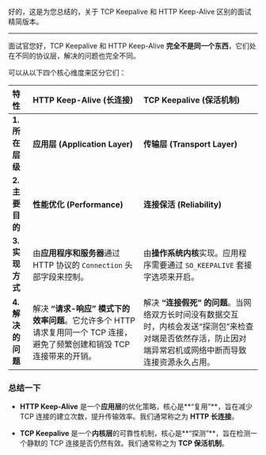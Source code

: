 好的，这是为您总结的，关于 TCP Keepalive 和 HTTP Keep-Alive 区别的面试精简版本。

---

面试官您好，TCP Keepalive 和 HTTP Keep-Alive **完全不是同一个东西**，它们处在不同的协议层，解决的问题也完全不同。

可以从以下四个核心维度来区分它们：

| 特性           | **HTTP Keep-Alive (长连接)**                                                 | **TCP Keepalive (保活机制)**                                                           |
| :----------- | :------------------------------------------------------------------------ | :--------------------------------------------------------------------------------- |
| **1. 所在层级**  | **应用层 (Application Layer)**                                               | **传输层 (Transport Layer)**                                                          |
| **2. 主要目的**  | **性能优化 (Performance)**                                                    | **连接保活 (Reliability)**                                                             |
| **3. 实现方式**  | 由**应用程序和服务器**通过 HTTP 协议的 `Connection` 头部字段来控制。                            | 由**操作系统内核**实现。应用程序需要通过 `SO_KEEPALIVE` 套接字选项来开启。                                    |
| **4. 解决的问题** | 解决 **“请求-响应” 模式下的效率问题**。它允许多个 HTTP 请求复用同一个 TCP 连接，避免了频繁创建和销毁 TCP 连接带来的开销。 | 解决 **“连接假死” 的问题**。当网络双方长时间没有数据交互时，内核会发送“探测包”来检查对端是否依然存活，防止因对端异常宕机或网络中断而导致连接资源永久占用。 |

### 总结一下

* **HTTP Keep-Alive** 是一个**应用层**的优化策略，核心是**“复用”**，旨在减少 TCP 连接的建立次数，提升传输效率。我们通常称之为 **HTTP 长连接**。

* **TCP Keepalive** 是一个**内核层**的可靠性机制，核心是**“探测”**，旨在检测一个静默的 TCP 连接是否仍然有效。我们通常称之为 **TCP 保活机制**。
